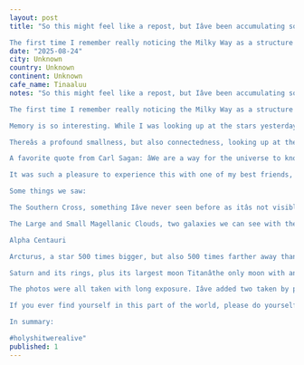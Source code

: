 ```yaml
---
layout: post
title: "So this might feel like a repost, but Iâve been accumulating some thoughts about my experience looking at the stars.

The first time I remember really noticing the Milky Way as a structure was while"
date: "2025-08-24"
city: Unknown
country: Unknown
continent: Unknown
cafe_name: Tinaaluu
notes: "So this might feel like a repost, but Iâve been accumulating some thoughts about my experience looking at the stars.

The first time I remember really noticing the Milky Way as a structure was while filling the back of a pickup truck with dirt for our driveway in Jaffray with my stepdad John. We were down some dark dirt road on the edge of Lake Koocanusa, far from any city lights. I remember looking up and being shocked that you could see the dust of the galactic centerâawesome is really the only word for it.

Memory is so interesting. While I was looking up at the stars yesterdayâconsiderably brighter to the naked eye here, both due to altitude and the lack of moistureâI was also back on that dirt road in my late teens, about to embark on adulthood.

Thereâs a profound smallness, but also connectedness, looking up at the night sky. But the glow of the city, for all its benefits, robs us of that perspective. 

A favorite quote from Carl Sagan: âWe are a way for the universe to know itself.â

It was such a pleasure to experience this with one of my best friends, @tinaaluu, on our second amazing trip to Latin America.

Some things we saw:

The Southern Cross, something Iâve never seen before as itâs not visible in the Northern Hemisphere

The Large and Small Magellanic Clouds, two galaxies we can see with the naked eye

Alpha Centauri

Arcturus, a star 500 times bigger, but also 500 times farther away than Alpha Centauri, the same size in the sky but a gorgeous red colour.

Saturn and its rings, plus its largest moon Titanâthe only moon with an atmosphere in the solar system

The photos were all taken with long exposure. Iâve added two taken by professionals that donât even look realâbut it really did look like that.

If you ever find yourself in this part of the world, please do yourself a favor and see it.

In summary:

#holyshitwerealive"
published: 1
---
```

